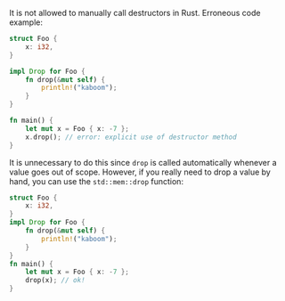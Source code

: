 It is not allowed to manually call destructors in Rust.
Erroneous code example:
```rust
struct Foo {
    x: i32,
}

impl Drop for Foo {
    fn drop(&mut self) {
        println!("kaboom");
    }
}

fn main() {
    let mut x = Foo { x: -7 };
    x.drop(); // error: explicit use of destructor method
}
```
It is unnecessary to do this since `drop` is called automatically whenever a
value goes out of scope. However, if you really need to drop a value by hand,
you can use the `std::mem::drop` function:
```rust
struct Foo {
    x: i32,
}
impl Drop for Foo {
    fn drop(&mut self) {
        println!("kaboom");
    }
}
fn main() {
    let mut x = Foo { x: -7 };
    drop(x); // ok!
}
```
